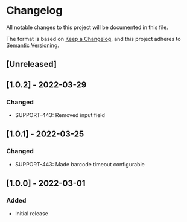 # Changelog

All notable changes to this project will be documented in this file.

The format is based on [Keep a Changelog](https://keepachangelog.com/en/1.0.0/),
and this project adheres to [Semantic Versioning](https://semver.org/spec/v2.0.0.html).

## [Unreleased]

## [1.0.2] - 2022-03-29
### Changed
- SUPPORT-443: Removed input field

## [1.0.1] - 2022-03-25
### Changed
- SUPPORT-443: Made barcode timeout configurable

## [1.0.0] - 2022-03-01
### Added
- Initial release

